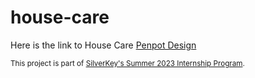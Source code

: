 # house-care

Here is the link to House Care [Penpot Design](https://design.penpot.app/#/workspace/7bde5548-9bcb-8041-8002-ac3a3fdc1ddc/82e31d90-3829-8139-8002-c3f949b77a84?page-id=1668aa04-31d2-8002-8002-e03f69cab3b4)


<sub>This project is part of [SilverKey's Summer 2023 Internship Program](https://www.silverkeytech.com/blog/p/silverkey-monitor/silverkey-summer-internship-2023).</sub>
